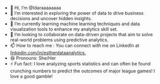 - 👋 Hi, I’m @Idaraaaaaaaa
- 👀 I’m interested in exploring the power of data to drive business decisions and uncover hidden insights.
- 🌱 I’m currently learning machine learning techniques and data visualization tools to enhance my analytics skill set.
- 💞️ I’m looking to collaborate on data-driven projects that aim to solve real-world problems using predictive analytics.
- 📫 How to reach me : You can connect with me on LinkedIn at[ linkedin.com/in/estherdataanalytics.](https://www.linkedin.com/in/idara-atakpa/)
- 😄 Pronouns: She/Her
- ⚡ Fun fact: I love analyzing sports statistics and can often be found crunching numbers to predict the outcomes of major league games! I love a good gamble!
<!---
Idaraaaaaaaa/Idaraaaaaaaa is a ✨ special ✨ repository because its `README.md` (this file) appears on your GitHub profile.
You can click the Preview link to take a look at your changes.
--->
